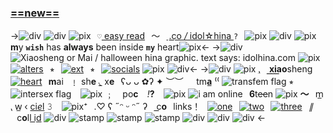 ### [==new==](firewizard)
->![div](https://cdn.discordapp.com/attachments/1064597015503315054/1115992266079735868/Untitled2311_20230607141444.png)
![div](https://media.discordapp.net/attachments/877634429940539412/1142517736996610169/ezgif.com-gif-maker_16.png?width=1440&height=85)
![pix](https://media.discordapp.net/attachments/877634429940539412/1140644674630066196/ezgif.com-crop_1.png?width=48&height=37)⠀`♡` [e͟a͟sy read](stupidsostupid)⠀〜⠀[ .c͟o */* idol☆hina  ]() `?`⠀![pix](https://media.discordapp.net/attachments/877634429940539412/1140649928922775572/ezgif.com-rotate_2.png?width=48&height=37)
![div](https://media.discordapp.net/attachments/877634429940539412/1140608857849212998/ezgif-5-c6839f31b5.png?width=531&height=20)
![pix](https://cdn.discordapp.com/attachments/1064597015503315054/1132112189059248238/Untitled2525_20230722014914.png)**m**y **`wish`** has **always** been inside **`my`** heart![pix](https://cdn.discordapp.com/attachments/1064597015503315054/1132112189315104880/Untitled2525_20230722014910.png)<-
->![div](https://media.discordapp.net/attachments/870787415172845589/1122544677514657923/ezgif-4-ce27997988.png?width=1440&height=67)
![Xiaosheng or Mai / halloween hina graphic. text says: idolhina.com](https://media.discordapp.net/attachments/1051122720735240223/1143530321602691152/IMG_20230822_160044.png)
![pix](https://media.discordapp.net/attachments/877634429940539412/1143568101993091194/ezgif.com-gif-maker_22.gif?width=31&height=31) [![alters](https://media.discordapp.net/attachments/877634429940539412/1143566205718908989/Untitled669_20230822182320.png?width=79&height=32)](symptomholder)⠀⭒⠀[![ext](https://cdn.discordapp.com/attachments/877634429940539412/1142578247427690546/Untitled669_20230820005722.png)](amnesiamems)⠀⭒⠀[![socials](https://media.discordapp.net/attachments/877634429940539412/1143567294841241600/Untitled669_20230822182752.png?width=79&height=32)](amnesia-memories) ![pix](https://media.discordapp.net/attachments/877634429940539412/1143568102412517376/ezgif.com-gif-maker_23.gif?width=31&height=31)
![div](https://media.discordapp.net/attachments/870787415172845589/1122544677862780928/ezgif-4-675023e3f0.png?width=1440&height=67)<-
->![div](https://media.discordapp.net/attachments/877634429940539412/1140608857610141776/D95625-C7-EFE6-4-EC0-86-DC-E885-C3-A266-A0.png?width=525&height=15)
![pix](https://tomomi.neocities.org/1.gif) [⹁](https://pronouns.cc/@honkaistarrail)⠀ **x͟i͟a͟o**sheng⠀[![heart](https://media.discordapp.net/attachments/877634429940539412/1143554876534702210/ezgif.com-crop_4.png?width=20&height=23)]()⠀**m**ai⠀﹗ sh**e** [◟](https://pronouns.cc/@honkaistarrail) x**e**⠀ʕᴗ ᴗ ✿ʔ
✦ ︶︶⠀⠀tm**a̲** ⁽⁽ ![transfem flag](https://media.discordapp.net/attachments/954322898389188668/1130037084766339152/Untitled257_20230716082146.png) ⭒ ![intersex flag](https://media.discordapp.net/attachments/954322898389188668/1130037085001228298/Untitled257_20230716082149.png)⠀ ![pix](https://tomomi.neocities.org/pixeles2/309.gif) ﹔⠀ po**c**⠀ _!_**?** ⠀![pix](https://cdn.discordapp.com/attachments/1064597015503315054/1097925468373651567/a9a0b20a.gif)
![i am online](https://media.discordapp.net/attachments/870787415172845589/1062721462101889117/79.png)⠀**6**t~~ee~~n ![pix](https://wilardo.crd.co/assets/images/gallery28/09ed8399_original.gif?v=4619c116) **〜**⠀m̲ ⹁ w̲ ‹ [ci*e*l](idoIaya) 𝟹⠀ ![pix](https://media.discordapp.net/attachments/1132322085532868608/1136677408431427596/ezgif.com-gif-maker_12.gif?width=31&height=31)⁺⠀.♡
ʕ ˶ᵔ ᵕ ᵔ˶ ʔ⠀ c͟**o**⠀links！⠀[![one](https://cdn.discordapp.com/attachments/877634429940539412/1143595608809160874/ezgif.com-gif-maker_5.webp)](amnesiatoma)⠀[![two](https://cdn.discordapp.com/attachments/877634429940539412/1143595609195028480/ezgif.com-gif-maker_6.webp)](pixelcore)⠀[![three](https://cdn.discordapp.com/attachments/877634429940539412/1143595609543151646/ezgif.com-gif-maker_7.webp)](mymasterlist)⠀*∥* ⠀c**o**ll [i͟d](xiaosheng)
![div](https://media.discordapp.net/attachments/877634429940539412/1140608857849212998/ezgif-5-c6839f31b5.png?width=531&height=20)
![stamp](https://media.discordapp.net/attachments/1051122720735240223/1144676600797999164/Untitled289_20230825175553.png) ![stamp](https://media.discordapp.net/attachments/1051122720735240223/1144676928561872956/Untitled289_20230825175715.png) ![stamp](https://media.discordapp.net/attachments/1051122720735240223/1144676796390965328/Untitled289_20230825175646.png)
![div](https://media.discordapp.net/attachments/877634429940539412/1140608857379442748/92-AC59-FF-6-BD5-4287-A40-B-B858177-E7650.png?width=525&height=15)
![div](https://media.discordapp.net/attachments/877634429940539412/1142517736757543124/ezgif.com-gif-maker_17.png?width=1440&height=85)
![div](https://cdn.discordapp.com/attachments/1064597015503315054/1115992266079735868/Untitled2311_20230607141444.png)
<-